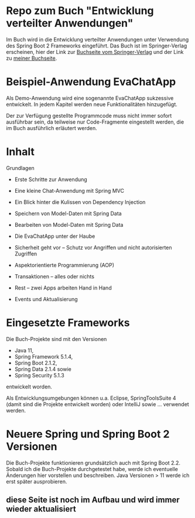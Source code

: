 # Repo zum Buch "Entwicklung verteilter Anwendungen"
Im Buch wird in die Entwicklung verteilter Anwendungen unter Verwendung des Spring Boot 2 Frameworks eingeführt. 
Das Buch ist im Springer-Verlag erscheinen, hier der Link zur [Buchseite vom Springer-Verlag](https://www.springer.com/de/book/9783658268138)
und der Link zu [meiner Buchseite](https://evaspringbuch.de).

# Beispiel-Anwendung EvaChatApp
Als Demo-Anwendung wird eine sogenannte EvaChatApp sukzessive entwickelt. In jedem Kapitel werden neue Funktionalitäten hinzugefügt.

Der zur Verfügung gestellte Programmcode muss nicht immer sofort ausführbar sein, da teilweise nur Code-Fragmente eingestellt werden, die im Buch ausführlich erläutert werden. 

# Inhalt
Grundlagen
 
* Erste Schritte zur Anwendung
 
* Eine kleine Chat-Anwendung mit Spring MVC
 
* Ein Blick hinter die Kulissen von Dependency Injection
 
* Speichern von Model-Daten mit Spring Data
 
* Bearbeiten von Model-Daten mit Spring Data
 
* Die EvaChatApp unter der Haube
 
* Sicherheit geht vor – Schutz vor Angriffen und nicht autorisierten Zugriffen
 
* Aspektorientierte Programmierung (AOP)
 
* Transaktionen – alles oder nichts
 
* Rest – zwei Apps arbeiten Hand in Hand
 
* Events und Aktualisierung

# Eingesetzte Frameworks
Die Buch-Projekte sind mit den Versionen
* Java 11,
* Spring Framework 5.1.4,
* Spring Boot 2.1.2,
* Spring Data 2.1.4 sowie
* Spring Security 5.1.3

entwickelt worden.

Als Entwicklungsumgebungen können u.a. Eclipse, SpringToolsSuite 4 (damit sind die Projekte entwickelt worden) oder IntelliJ sowie ... verwendet werden.  

# Neuere Spring und Spring Boot 2 Versionen
Die Buch-Projekte funktionieren grundsätzlich auch mit Spring Boot 2.2. Sobald ich die Buch-Projekte durchgetestet habe, werde ich eventuelle
Änderungen hier vorstellen und beschreiben. Java Versionen > 11 werde ich erst später ausprobieren.


## diese Seite ist noch im Aufbau und wird immer wieder aktualisiert